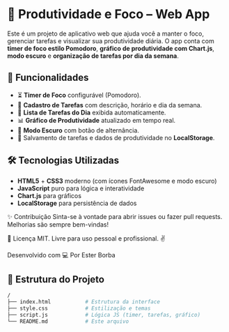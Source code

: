# 🧠 Produtividade e Foco – Web App

Este é um projeto de aplicativo web que ajuda você a manter o foco, gerenciar tarefas e visualizar sua produtividade diária. O app conta com **timer de foco estilo Pomodoro**, **gráfico de produtividade com Chart.js**, **modo escuro** e **organização de tarefas por dia da semana**.

## 🚀 Funcionalidades

- ⏳ **Timer de Foco** configurável (Pomodoro).
- 📝 **Cadastro de Tarefas** com descrição, horário e dia da semana.
- 📅 **Lista de Tarefas do Dia** exibida automaticamente.
- 📊 **Gráfico de Produtividade** atualizado em tempo real.
- 🌙 **Modo Escuro** com botão de alternância.
- 💾 Salvamento de tarefas e dados de produtividade no **LocalStorage**.
## 🛠️ Tecnologias Utilizadas

- **HTML5** + **CSS3** moderno (com ícones FontAwesome e modo escuro)
- **JavaScript** puro para lógica e interatividade
- **Chart.js** para gráficos
- **LocalStorage** para persistência de dados

✨ Contribuição
Sinta-se à vontade para abrir issues ou fazer pull requests. Melhorias são sempre bem-vindas!

📄 Licença
MIT. Livre para uso pessoal e profissional. ✌️

Desenvolvido com 💻 Por Ester Borba

## 📁 Estrutura do Projeto

```bash
/
├── index.html           # Estrutura da interface
├── style.css            # Estilização e temas
├── script.js            # Lógica JS (timer, tarefas, gráfico)
└── README.md            # Este arquivo

